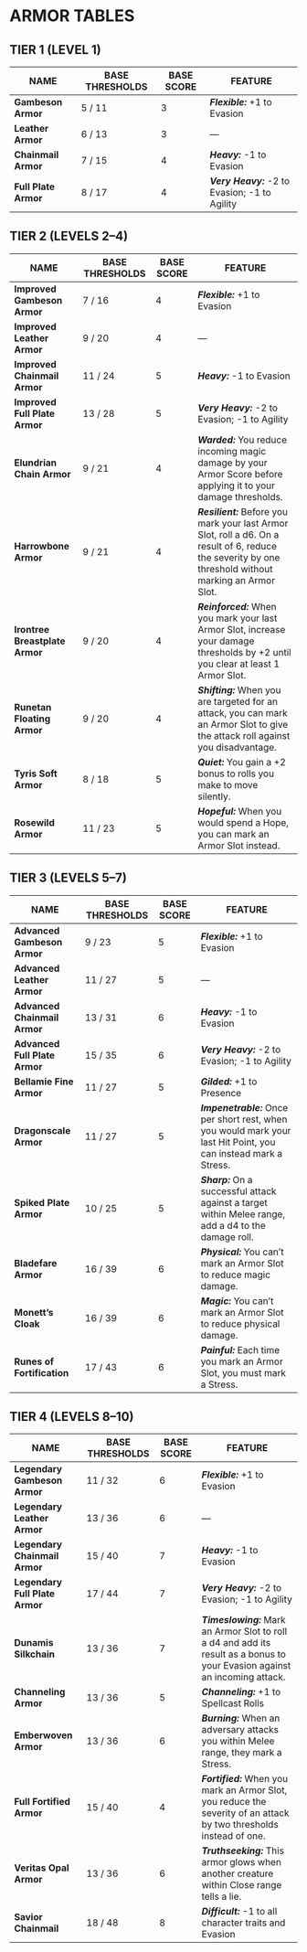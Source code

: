 # ARMOR TABLES

## TIER 1 (LEVEL 1)

| **NAME**             | **BASE THRESHOLDS** | **BASE SCORE** | **FEATURE**                                    |
| -------------------- | ------------------- | -------------- | ---------------------------------------------- |
| **Gambeson Armor**   | 5 / 11              | 3              | ***Flexible:*** +1 to Evasion                  |
| **Leather Armor**    | 6 / 13              | 3              | —                                              |
| **Chainmail Armor**  | 7 / 15              | 4              | ***Heavy:*** -1 to Evasion                     |
| **Full Plate Armor** | 8 / 17              | 4              | ***Very Heavy:*** -2 to Evasion; -1 to Agility |

## TIER 2 (LEVELS 2–4)

| **NAME**                       | **BASE THRESHOLDS** | **BASE SCORE** | **FEATURE**                                                                                                                                             |
| ------------------------------ | ------------------- | -------------- | ------------------------------------------------------------------------------------------------------------------------------------------------------- |
| **Improved Gambeson Armor**    | 7 / 16              | 4              | ***Flexible:*** +1 to Evasion                                                                                                                           |
| **Improved Leather Armor**     | 9 / 20              | 4              | —                                                                                                                                                       |
| **Improved Chainmail Armor**   | 11 / 24             | 5              | ***Heavy:*** -1 to Evasion                                                                                                                              |
| **Improved Full Plate Armor**  | 13 / 28             | 5              | ***Very Heavy:*** -2 to Evasion; -1 to Agility                                                                                                          |
| **Elundrian Chain Armor**      | 9 / 21              | 4              | ***Warded:*** You reduce incoming magic damage by your Armor Score before applying it to your damage thresholds.                                        |
| **Harrowbone Armor**           | 9 / 21              | 4              | ***Resilient:*** Before you mark your last Armor Slot, roll a d6. On a result of 6, reduce the severity by one threshold without marking an Armor Slot. |
| **Irontree Breastplate Armor** | 9 / 20              | 4              | ***Reinforced:*** When you mark your last Armor Slot, increase your damage thresholds by +2 until you clear at least 1 Armor Slot.                      |
| **Runetan Floating Armor**     | 9 / 20              | 4              | ***Shifting:*** When you are targeted for an attack, you can mark an Armor Slot to give the attack roll against you disadvantage.                       |
| **Tyris Soft Armor**           | 8 / 18              | 5              | ***Quiet:*** You gain a +2 bonus to rolls you make to move silently.                                                                                    |
| **Rosewild Armor**             | 11 / 23             | 5              | ***Hopeful:*** When you would spend a Hope, you can mark an Armor Slot instead.                                                                         |

## TIER 3 (LEVELS 5–7)

| **NAME**                      | **BASE THRESHOLDS** | **BASE SCORE** | **FEATURE**                                                                                                      |
| ----------------------------- | ------------------- | -------------- | ---------------------------------------------------------------------------------------------------------------- |
| **Advanced Gambeson Armor**   | 9 / 23              | 5              | ***Flexible:*** +1 to Evasion                                                                                    |
| **Advanced Leather Armor**    | 11 / 27             | 5              | —                                                                                                                |
| **Advanced Chainmail Armor**  | 13 / 31             | 6              | ***Heavy:*** -1 to Evasion                                                                                       |
| **Advanced Full Plate Armor** | 15 / 35             | 6              | ***Very Heavy:*** -2 to Evasion; -1 to Agility                                                                   |
| **Bellamie Fine Armor**       | 11 / 27             | 5              | ***Gilded:*** +1 to Presence                                                                                     |
| **Dragonscale Armor**         | 11 / 27             | 5              | ***Impenetrable:*** Once per short rest, when you would mark your last Hit Point, you can instead mark a Stress. |
| **Spiked Plate Armor**        | 10 / 25             | 5              | ***Sharp:*** On a successful attack against a target within Melee range, add a d4 to the damage roll.            |
| **Bladefare Armor**           | 16 / 39             | 6              | ***Physical:*** You can’t mark an Armor Slot to reduce magic damage.                                             |
| **Monett’s Cloak**            | 16 / 39             | 6              | ***Magic:*** You can’t mark an Armor Slot to reduce physical damage.                                             |
| **Runes of Fortification**    | 17 / 43             | 6              | ***Painful:*** Each time you mark an Armor Slot, you must mark a Stress.                                         |

## TIER 4 (LEVELS 8–10)

| **NAME**                       | **BASE THRESHOLDS** | **BASE SCORE** | **FEATURE**                                                                                                                  |
| ------------------------------ | ------------------- | -------------- | ---------------------------------------------------------------------------------------------------------------------------- |
| **Legendary Gambeson Armor**   | 11 / 32             | 6              | ***Flexible:*** +1 to Evasion                                                                                                |
| **Legendary Leather Armor**    | 13 / 36             | 6              | —                                                                                                                            |
| **Legendary Chainmail Armor**  | 15 / 40             | 7              | ***Heavy:*** -1 to Evasion                                                                                                   |
| **Legendary Full Plate Armor** | 17 / 44             | 7              | ***Very Heavy:*** -2 to Evasion; -1 to Agility                                                                               |
| **Dunamis Silkchain**          | 13 / 36             | 7              | ***Timeslowing:*** Mark an Armor Slot to roll a d4 and add its result as a bonus to your Evasion against an incoming attack. |
| **Channeling Armor**           | 13 / 36             | 5              | ***Channeling:*** +1 to Spellcast Rolls                                                                                      |
| **Emberwoven Armor**           | 13 / 36             | 6              | ***Burning:*** When an adversary attacks you within Melee range, they mark a Stress.                                         |
| **Full Fortified Armor**       | 15 / 40             | 4              | ***Fortified:*** When you mark an Armor Slot, you reduce the severity of an attack by two thresholds instead of one.         |
| **Veritas Opal Armor**         | 13 / 36             | 6              | ***Truthseeking:*** This armor glows when another creature within Close range tells a lie.                                   |
| **Savior Chainmail**           | 18 / 48             | 8              | ***Difficult:*** -1 to all character traits and Evasion                                                                      |
